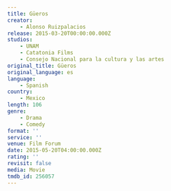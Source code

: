 ```yaml
---
title: Güeros
creator:
    - Alonso Ruizpalacios
release: 2015-03-20T00:00:00.000Z
studios:
    - UNAM
    - Catatonia Films
    - Consejo Nacional para la cultura y las artes
original_title: Güeros
original_language: es
language:
    - Spanish
country:
    - Mexico
length: 106
genre:
    - Drama
    - Comedy
format: ''
service: ''
venue: Film Forum
date: 2015-05-20T04:00:00.000Z
rating: ''
revisit: false
media: Movie
tmdb_id: 256057
---
```



